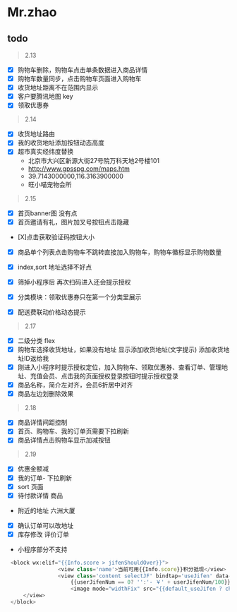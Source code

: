 # Mr.zhao

## todo
> 2.13
- [X] 购物车删除，购物车点击单条数据进入商品详情 
- [X] 购物车数量同步，点击购物车页面进入购物车
- [x] 收货地址距离不在范围内显示
- [X] 客户要腾讯地图 key
- [X] 领取优惠券

> 2.14
- [X] 收货地址路由
- [X] 我的收货地址添加按钮动态高度
- [X] 超市真实经纬度替换 
  + 北京市大兴区新源大街27号院万科天地2号楼101
  + http://www.gpsspg.com/maps.htm
  + 39.7143000000,116.3163900000
  + 旺小喵宠物会所
> 2.15
- [X] 首页banner图 没有点
- [X] 首页邀请有礼，图片加叉号按钮点击隐藏
- [X]点击获取验证码按钮大小 
- [X] 商品单个列表点击购物车不跳转直接加入购物车，购物车徽标显示购物数量
- [X] index,sort 地址选择不好点
- [X] 筛掉小程序后 再次扫码进入还会提示授权
- [X] 分类模块：领取优惠券只在第一个分类里展示
- [X] 配送费联动价格动态提示


> 2.17
- [X] 二级分类 flex
- [X] 购物车选择收货地址，如果没有地址 显示添加收货地址(文字提示) 添加收货地址ID返给我
- [X] 刚进入小程序时提示授权定位，加入购物车、领取优惠券、查看订单、管理地址、充值会员、点击我的页面授权登录按钮时提示授权登录
- [X] 商品名称，简介左对齐，会员6折居中对齐
- [X] 商品左边划删除效果

> 2.18
- [X] 商品详情间距控制
- [X] 首页、购物车、我的订单页需要下拉刷新
- [X] 商品详情点击购物车显示加减按钮

> 2.19
- [X] 优惠金额减
- [X] 我的订单- 下拉刷新
- [X] sort 页面
- [X] 待付款详情 商品
- 附近的地址 六洲大厦

- [X] 确认订单可以改地址
- [X] 库存修改
评价订单
- 小程序部分不支持
````js
 <block wx:elif="{{Info.score > jifenShouldOver}}">
                <view class='name'>当前可用{{Info.score}}积分抵现</view>
                <view class='content selectJF' bindtap='useJifen' data-score="{{Info.score}}">
                    {{userJifenNum == 0? '':'- ￥' + userJifenNum/100}}
                    <image mode="widthFix" src="{{default_useJifen ? checked:normal}}" style='width:30rpx;'></image>
     </view>
 </block>
````






